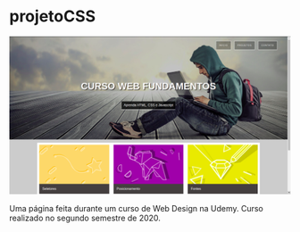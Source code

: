 # projetoCSS

![](imagens/print.png)

Uma página feita durante um curso de Web Design na Udemy. Curso realizado no segundo semestre de 2020.
